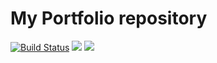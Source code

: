 # My Portfolio repository

[![Build Status](https://travis-ci.com/sp0x/portfolio.svg?branch=master)](https://travis-ci.com/sp0x/portfolio)
[![](https://images.microbadger.com/badges/version/sp0x/portfolio.svg)](https://hub.docker.com/r/sp0x/portfolio/)
![](https://images.microbadger.com/badges/image/sp0x/portfolio.svg)

 